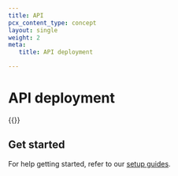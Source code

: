 ```yaml
---
title: API
pcx_content_type: concept
layout: single
weight: 2
meta:
   title: API deployment

---
```


# API deployment

{{<render file="deployment/_setup-api-overview.md">}}

## Get started

For help getting started, refer to our [setup guides](/email-security/deployment/api/setup/).
